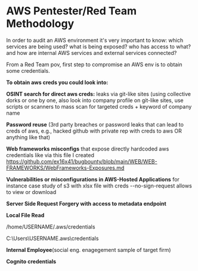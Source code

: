 # AWS Pentester/Red Team Methodology

In order to audit an AWS environment it's very important to know: 
which services are being used?
what is being exposed?
who has access to what?
and how are internal AWS services and external services connected?

From a Red Team pov, first step to compromise an AWS env is to obtain some credentials. 

**To obtain aws creds you could look into:**

**OSINT search for direct aws creds:** leaks via git-like sites (using collective dorks or one by one, also look into company profile on git-like sites, use scripts or scanners to mass scan for targeted creds + keyword of company name

**Password reuse** (3rd party breaches or password leaks that can lead to creds of aws, e.g., hacked github with private rep with creds to aws OR anything like that) 

**Web frameworks misconfigs** that expose directly hardcoded aws credentials like via this file I created https://github.com/ex16x41/bugbounty/blob/main/WEB/WEB-FRAMEWORKS/WebFrameworks-Exposures.md

**Vulnerabilities or misconfigurations in AWS-Hosted Applications** for instance case study of s3 with xlsx file with creds --no-sign-request allows to view or download

**Server Side Request Forgery with access to metadata endpoint**

**Local File Read**

 /home/USERNAME/.aws/credentials

 C:\Users\USERNAME\.aws\credentials

**Internal Employee**(social eng. enagegement sample of target firm)

**Cognito credentials**
